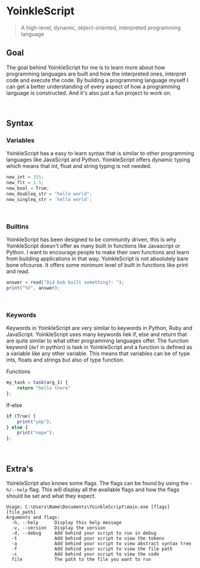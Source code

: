 # YoinkleScript
> A high-level, dynamic, object-oriented, interpreted programming language

## Goal
The goal behind YoinkleScript for me is to learn more about how programming languages are built and how the interpreted ones, interpret code and execute the code.
By building a programming language myself I can get a better understanding of every aspect of how a programming language is constructed. And it's also just a fun project to work on.

<br/>

## Syntax
### Variables
YoinkleScript has a easy to learn syntax that is similar to other programming languages like JavaScript and Python. YoinkleScript offers dynamic typing which means that int, float and string typing is not needed.
```javascript
new_int = 155;
new_flt = 1.5;
new_bool = True;
new_doubleq_str = "hello world";
new_singleq_str = 'hello world';
```

<br/>

### Builtins
YoinkleScript has been designed to be community driven, this is why YoinkleScript doesn't offer as many built in functions like Javascript or Python. I want to encourage people to make their own functions and learn from building applications in that way. YoinkleScript is not absolutely bare bone ofcourse. It offers some minimum level of built in functions like print and read.
```javascript
answer = read("Did bob built something?: ");
print("%V", answer);
```

<br/>

### Keywords
Keywords in YoinkleScript are very similar to keywords in Python, Ruby and JavaScript. YoinkleScript uses many keywords liek if, else and return that are quite similar to what other programming languages offer. The function keyword (``def`` in python) is task in YoinkleScript and a function is defined as a variable like any other variable. This means that variables can be of type ints, floats and strings but also of type function.

Functions
```javascript
my_task = task(arg_1) {
    return "hello there"
};
```

If-else
```javascript
if (True) {
    print("yep");
} else {
    print("nope");
};
```

<br/>

## Extra's
YoinkleScript also knows some flags. The flags can be found by using the ``-h/--help`` flag. This will display all the available flags and how the flags should be set and what they expect.
```
Usage: C:\Users\Name\Documents\YoinkleScript\main.exe [flags] [file_path]
Arguments and flags:
  -h, --help      Display this help message
  -v, --version   Display the version
  -d, --debug     Add behind your script to run in debug
  -t              Add behind your script to view the tokens
  -a              Add behind your script to view abstract syntax tree
  -f              Add behind your script to view the file path
  -c              Add behind your script to view the code
  file            The path to the file you want to run
```


